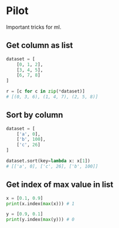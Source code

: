 # Pilot

Important tricks for ml.

## Get column as list 
```python
dataset = [
    [0, 1, 2],
    [3, 4, 5],
    [6, 7, 8]
]

r = [c for c in zip(*dataset)]
# [(0, 3, 6), (1, 4, 7), (2, 5, 8)]
```

## Sort by column
```python
dataset = [
    ['a', 0],
    ['b', 100],
    ['c', 26]
]

dataset.sort(key=lambda x: x[1])
# [['a', 0], ['c', 26], ['b', 100]]
```

## Get index of max value in list
```python
x = [0.1, 0.9]
print(x.index(max(x))) # 1

y = [0.9, 0.1]
print(y.index(max(y))) # 0
```